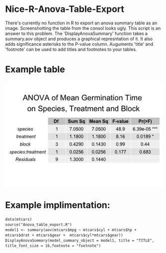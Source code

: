 # Nice-R-Anova-Table-Export
There's currently no function in R to export an anova summary table as an image. Screenshotting the table from the consol looks ugly. This script is an answer to this problem. The 'DisplayAnovaSummary' function takes a summary.aov object and produces a graphical represntation of it. It also adds significance asterisks to the P-value column. Auguments 'title' and 'footnote' can be used to add titles and footnotes to your tables. 

# Example table
![alt text](https://github.com/JamesKondilios/Nice-R-Anova-Table-Export/blob/master/Example_table.png)

# Example implimentation:
`data(mtcars)`<br />
`source("Anova_table_export.R")`<br />
`model1 <- summary(aov(mtcars$mpg ~ mtcars$cyl + mtcars$hp + mtcars$drat + mtcars$gear +  mtcars$cyl*mtcars$gear))`<br />
`DisplayAnovaSummary(model_summary_object = model1, title = "TITLE", title_font_size = 16,footnote = "footnote")`<br />
